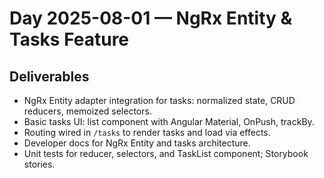 # Day 2025-08-01 — NgRx Entity & Tasks Feature

## Deliverables
- NgRx Entity adapter integration for tasks: normalized state, CRUD reducers, memoized selectors.
- Basic tasks UI: list component with Angular Material, OnPush, trackBy.
- Routing wired in `/tasks` to render tasks and load via effects.
- Developer docs for NgRx Entity and tasks architecture.
- Unit tests for reducer, selectors, and TaskList component; Storybook stories.

